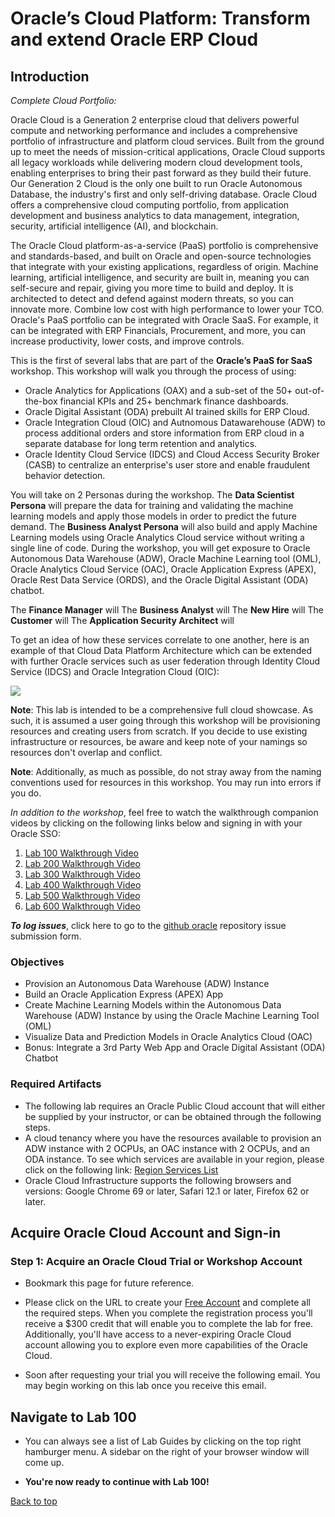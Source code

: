 # Oracle’s Cloud Platform: Transform and extend Oracle ERP Cloud

<!-- Comment out table of contents
## Table of Contents
[Introduction](#introduction)
-->

## Introduction

*Complete Cloud Portfolio:*

Oracle Cloud is a Generation 2 enterprise cloud that delivers powerful compute and networking performance and includes a comprehensive portfolio of infrastructure and platform cloud services. Built from the ground up to meet the needs of mission-critical applications, Oracle Cloud supports all legacy workloads while delivering modern cloud development tools, enabling enterprises to bring their past forward as they build their future. Our Generation 2 Cloud is the only one built to run Oracle Autonomous Database, the industry's first and only self-driving database. Oracle Cloud offers a comprehensive cloud computing portfolio, from application development and business analytics to data management, integration, security, artificial intelligence (AI), and blockchain.

The Oracle Cloud platform-as-a-service (PaaS) portfolio is comprehensive and standards-based, and built on Oracle and open-source technologies that integrate with your existing applications, regardless of origin. Machine learning, artificial intelligence, and security are built in, meaning you can self-secure and repair, giving you more time to build and deploy. It is architected to detect and defend against modern threats, so you can innovate more. Combine low cost with high performance to lower your TCO. Oracle's PaaS portfolio can be integrated with Oracle SaaS. For example, it can be integrated with ERP Financials, Procurement, and more, you can increase productivity, lower costs, and improve controls. 

This is the first of several labs that are part of the **Oracle’s PaaS for SaaS** workshop. This workshop will walk you through the process of using: 
- Oracle Analytics for Applications (OAX) and a sub-set of the 50+ out-of-the-box financial KPIs and 25+ benchmark finance dashboards. 
- Oracle Digital Assistant (ODA) prebuilt AI trained skills for ERP Cloud.
- Oracle Integration Cloud (OIC) and Autnomous Datawarehouse (ADW) to process additional orders and store information from ERP cloud in a separate database for long term retention and analytics.
- Oracle Identity Cloud Service (IDCS) and Cloud Access Security Broker (CASB) to centralize an enterprise's user store and enable fraudulent behavior detection. 

You will take on 2 Personas during the workshop. The **Data Scientist Persona** will prepare the data for training and validating the machine learning models and apply those models in order to predict the future demand. The **Business Analyst Persona** will also build and apply Machine Learning models using Oracle Analytics Cloud service without writing a single line of code. During the workshop, you will get exposure to Oracle Autonomous Data Warehouse (ADW), Oracle Machine Learning tool (OML), Oracle Analytics Cloud Service (OAC), Oracle Application Express (APEX), Oracle Rest Data Service (ORDS), and the Oracle Digital Assistant (ODA) chatbot.

The **Finance Manager** will
The **Business Analyst** will
The **New Hire** will
The **Customer** will
The **Application Security Architect** will 

To get an idea of how these services correlate to one another, here is an example of that Cloud Data Platform Architecture which can be extended with further Oracle services such as user federation through Identity Cloud Service (IDCS) and Oracle Integration Cloud (OIC):

![](./images/cloud-data-construction-arch.jpg " ")

**Note**: This lab is intended to be a comprehensive full cloud showcase. As such, it is assumed a user going through this workshop will be provisioning resources and creating users from scratch. If you decide to use existing infrastructure or resources, be aware and keep note of your namings so resources don't overlap and conflict. 

**Note**: Additionally, as much as possible, do not stray away from the naming conventions used for resources in this workshop. You may run into errors if you do.

*In addition to the workshop*, feel free to watch the walkthrough companion videos by clicking on the following links below and signing in with your Oracle SSO:

1. [Lab 100 Walkthrough Video](https://otube.oracle.com/media/Lab100A+ADW+and+APEX+Essentials/0_dluujk0s)
2. [Lab 200 Walkthrough Video](https://otube.oracle.com/media/Lab200A+Machine+Learning+with+ADW/0_xa5dg572)
3. [Lab 300 Walkthrough Video](https://otube.oracle.com/media/Lab300A+ORDS+and+APEX/0_s9mbgdfx)
4. [Lab 400 Walkthrough Video](https://otube.oracle.com/media/Lab+400A+Getting+Started+with+OAC/0_kmhc3x9v)
5. [Lab 500 Walkthrough Video](https://otube.oracle.com/media/Lab+500A+Analytics+in+OAC/0_ekr3yppl)
6. [Lab 600 Walkthrough Video](https://otube.oracle.com/media/Lab+600A+Implementing+APIs+into+ODA/0_f8nheacr)

**_To log issues_**, click here to go to the [github oracle](https://github.com/oracle/learning-library/issues/new) repository issue submission form.

### Objectives
- Provision an Autonomous Data Warehouse (ADW) Instance
- Build an Oracle Application Express (APEX) App
- Create Machine Learning Models within the Autonomous Data Warehouse (ADW) Instance by using the Oracle Machine Learning Tool (OML)
- Visualize Data and Prediction Models in Oracle Analytics Cloud (OAC)
- Bonus: Integrate a 3rd Party Web App and Oracle Digital Assistant (ODA) Chatbot


### Required Artifacts
- The following lab requires an Oracle Public Cloud account that will either be supplied by your instructor, or can be obtained through the following steps.
- A cloud tenancy where you have the resources available to provision an ADW instance with 2 OCPUs, an OAC instance with 2 OCPUs, and an ODA instance. To see which services are available in your region, please click on the following link: [Region Services List](https://www.oracle.com/cloud/data-regions.html#northamerica)
- Oracle Cloud Infrastructure supports the following browsers and versions: Google Chrome 69 or later, Safari 12.1 or later, Firefox 62 or later.

## Acquire Oracle Cloud Account and Sign-in

### Step 1: Acquire an Oracle Cloud Trial or Workshop Account
- Bookmark this page for future reference.

- Please click on the URL to create your <a class=“trial-link”  href="https://myservices.us.oraclecloud.com/mycloud/signup?language=en&sourceType=:ex:tb:::RC_NAMK190227P00084:PredictDemandML_ADW_HOL&SC=:ex:tb:::RC_NAMK190227P00084:PredictDemandML_ADW_HOL&pcode=NAMK190227P00084" target="trial">Free Account</a> and complete all the required steps. When you complete the registration process you'll receive a $300 credit that will enable you to complete the lab for free. Additionally, you'll have access to a never-expiring Oracle Cloud account allowing you to explore even more capabilities of the Oracle Cloud.

- Soon after requesting your trial you will receive the following email. You may begin working on this lab once you receive this email.

## Navigate to Lab 100

-   You can always see a list of Lab Guides by clicking on the top right hamburger menu. A sidebar on the right of your browser window will come up. 

-   **You're now ready to continue with Lab 100!**

[Back to top](#introduction)

